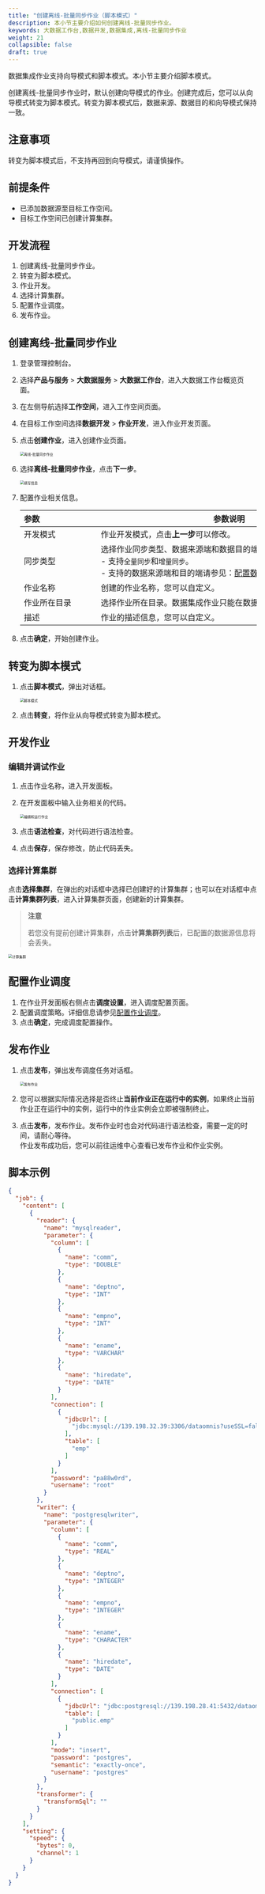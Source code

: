 ```yaml
---
title: "创建离线-批量同步作业（脚本模式）"
description: 本小节主要介绍如何创建离线-批量同步作业。 
keywords: 大数据工作台,数据开发,数据集成,离线-批量同步作业
weight: 21
collapsible: false
draft: true
---
```


数据集成作业支持向导模式和脚本模式。本小节主要介绍脚本模式。

创建离线-批量同步作业时，默认创建向导模式的作业。创建完成后，您可以从向导模式转变为脚本模式。转变为脚本模式后，数据来源、数据目的和向导模式保持一致。

## 注意事项

转变为脚本模式后，不支持再回到向导模式，请谨慎操作。

## 前提条件

- 已添加数据源至目标工作空间。
- 目标工作空间已创建计算集群。

## 开发流程

1. 创建离线-批量同步作业。
2. 转变为脚本模式。
3. 作业开发。
4. 选择计算集群。
5. 配置作业调度。
6. 发布作业。

## 创建离线-批量同步作业

1. 登录管理控制台。
2. 选择**产品与服务** > **大数据服务** > **大数据工作台**，进入大数据工作台概览页面。
3. 在左侧导航选择**工作空间**，进入工作空间页面。
4. 在目标工作空间选择**数据开发** > **作业开发**，进入作业开发页面。
5. 点击**创建作业**，进入创建作业页面。

   <img src="/bigdata/dataomnis/_images/integration_job_offline_choose_model.png" alt="离线-批量同步作业" style="zoom:50%;" />

6. 选择**离线-批量同步作业**，点击**下一步**。
   
   <img src="/bigdata/dataomnis/_images/integration_job_offline_basic.png" alt="填写信息" style="zoom:50%;" />

7. 配置作业相关信息。

   | <span style="display:inline-block;width:140px">参数</span>  | <span style="display:inline-block;width:520px">参数说明</span>  |
   | :------------- | ------------------------------------------------------------ |
   | 开发模式 |  作业开发模式，点击**上一步**可以修改。              |
   | 同步类型 |  选择作业同步类型、数据来源端和数据目的端的数据源类型。<br>- 支持`全量同步`和`增量同步`。<br>- 支持的数据来源端和目的端请参见：[配置数据来源](/bigdata/dataomnis/manual/integration_job/cfg_source/)、[配置数据目的](/bigdata/dataomnis/manual/integration_job/cfg_sink/)。             |
   | 作业名称 |  创建的作业名称，您可以自定义。              |
   | 作业所在目录    | 选择作业所在目录。数据集成作业只能在数据集成目录和其子目录下。  |
   | 描述    |  作业的描述信息，您可以自定义。 |

8. 点击**确定**，开始创建作业。

## 转变为脚本模式

1. 点击**脚本模式**，弹出对话框。

   <img src="/bigdata/dataomnis/_images/integration_job_offline_switch_script.png" alt="脚本模式" style="zoom:50%;" />

2. 点击**转变**，将作业从向导模式转变为脚本模式。

## 开发作业

### 编辑并调试作业

1. 点击作业名称，进入开发面板。
2. 在开发面板中输入业务相关的代码。
   
   <img src="/bigdata/dataomnis/_images/integration_job_content_script.png" alt="编辑和运行作业" style="zoom:50%;" />

3. 点击**语法检查**，对代码进行语法检查。
4. 点击**保存**，保存修改，防止代码丢失。

### 选择计算集群

点击**选择集群**，在弹出的对话框中选择已创建好的计算集群；也可以在对话框中点击**计算集群列表**，进入计算集群页面，创建新的计算集群。 

> **注意**
>  
> 若您没有提前创建计算集群，点击**计算集群列表**后，已配置的数据源信息将会丢失。

<img src="/bigdata/dataomnis/_images/integration_job_offline_2_flink-cluster.png" alt="计算集群" style="zoom:50%;" />

## 配置作业调度

1. 在作业开发面板右侧点击**调度设置**，进入调度配置页面。
2. 配置调度策略。详细信息请参见[配置作业调度](../scheduling_job)。   
3. 点击**确定**，完成调度配置操作。

## 发布作业

1. 点击**发布**，弹出发布调度任务对话框。

   <img src="/bigdata/dataomnis/_images/publish_job.png" alt="发布作业" style="zoom:50%;" />

2. 您可以根据实际情况选择是否终止**当前作业正在运行中的实例**，如果终止当前作业正在运行中的实例，运行中的作业实例会立即被强制终止。
3. 点击**发布**，发布作业。发布作业时也会对代码进行语法检查，需要一定的时间，请耐心等待。   
   作业发布成功后，您可以前往运维中心查看已发布作业和作业实例。

## 脚本示例

```json
{
  "job": {
    "content": [
      {
        "reader": {
          "name": "mysqlreader",
          "parameter": {
            "column": [
              {
                "name": "comm",
                "type": "DOUBLE"
              },
              {
                "name": "deptno",
                "type": "INT"
              },
              {
                "name": "empno",
                "type": "INT"
              },
              {
                "name": "ename",
                "type": "VARCHAR"
              },
              {
                "name": "hiredate",
                "type": "DATE"
              }
            ],
            "connection": [
              {
                "jdbcUrl": [
                  "jdbc:mysql://139.198.32.39:3306/dataomnis?useSSL=false"
                ],
                "table": [
                  "emp"
                ]
              }
            ],
            "password": "pa88w0rd",
            "username": "root"
          }
        },
        "writer": {
          "name": "postgresqlwriter",
          "parameter": {
            "column": [
              {
                "name": "comm",
                "type": "REAL"
              },
              {
                "name": "deptno",
                "type": "INTEGER"
              },
              {
                "name": "empno",
                "type": "INTEGER"
              },
              {
                "name": "ename",
                "type": "CHARACTER"
              },
              {
                "name": "hiredate",
                "type": "DATE"
              }
            ],
            "connection": [
              {
                "jdbcUrl": "jdbc:postgresql://139.198.28.41:5432/dataomnis?useSSL=false",
                "table": [
                  "public.emp"
                ]
              }
            ],
            "mode": "insert",
            "password": "postgres",
            "semantic": "exactly-once",
            "username": "postgres"
          }
        },
        "transformer": {
          "transformSql": ""
        }
      }
    ],
    "setting": {
      "speed": {
        "bytes": 0,
        "channel": 1
      }
    }
  }
}
```